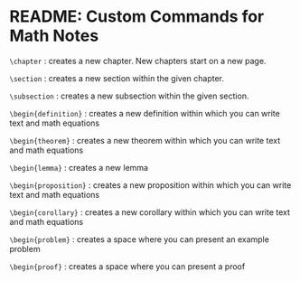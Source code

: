 # README: Custom Commands for Math Notes

`\chapter` : creates a new chapter. New chapters start on a new page.

`\section` : creates a new section within the given chapter.

`\subsection` : creates a new subsection within the given section.

`\begin{definition}` : creates a new definition within which you can write text and math equations

`\begin{theorem}` : creates a new theorem within which you can write text and math equations

`\begin{lemma}` : creates a new lemma

`\begin{proposition}` : creates a new proposition within which you can write text and math equations

`\begin{corollary}` : creates a new corollary within which you can write text and math equations

`\begin{problem}` : creates a space where you can present an example problem

`\begin{proof}` : creates a space where you can present a proof
